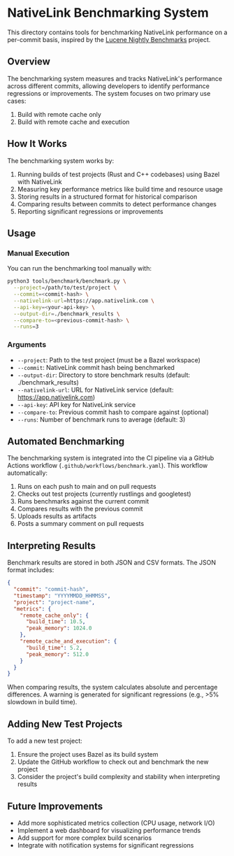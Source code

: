 # NativeLink Benchmarking System

This directory contains tools for benchmarking NativeLink performance on a per-commit basis, inspired by the [Lucene Nightly Benchmarks](https://blog.mikemccandless.com/2011/04/catching-slowdowns-in-lucene.html) project.

## Overview

The benchmarking system measures and tracks NativeLink's performance across different commits, allowing developers to identify performance regressions or improvements. The system focuses on two primary use cases:

1. Build with remote cache only
2. Build with remote cache and execution

## How It Works

The benchmarking system works by:

1. Running builds of test projects (Rust and C++ codebases) using Bazel with NativeLink
2. Measuring key performance metrics like build time and resource usage
3. Storing results in a structured format for historical comparison
4. Comparing results between commits to detect performance changes
5. Reporting significant regressions or improvements

## Usage

### Manual Execution

You can run the benchmarking tool manually with:

```bash
python3 tools/benchmark/benchmark.py \
  --project=/path/to/test/project \
  --commit=<commit-hash> \
  --nativelink-url=https://app.nativelink.com \
  --api-key=<your-api-key> \
  --output-dir=./benchmark_results \
  --compare-to=<previous-commit-hash> \
  --runs=3
```

### Arguments

- `--project`: Path to the test project (must be a Bazel workspace)
- `--commit`: NativeLink commit hash being benchmarked
- `--output-dir`: Directory to store benchmark results (default: ./benchmark_results)
- `--nativelink-url`: URL for NativeLink service (default: https://app.nativelink.com)
- `--api-key`: API key for NativeLink service
- `--compare-to`: Previous commit hash to compare against (optional)
- `--runs`: Number of benchmark runs to average (default: 3)

## Automated Benchmarking

The benchmarking system is integrated into the CI pipeline via a GitHub Actions workflow (`.github/workflows/benchmark.yaml`). This workflow automatically:

1. Runs on each push to main and on pull requests
2. Checks out test projects (currently rustlings and googletest)
3. Runs benchmarks against the current commit
4. Compares results with the previous commit
5. Uploads results as artifacts
6. Posts a summary comment on pull requests

## Interpreting Results

Benchmark results are stored in both JSON and CSV formats. The JSON format includes:

```json
{
  "commit": "commit-hash",
  "timestamp": "YYYYMMDD_HHMMSS",
  "project": "project-name",
  "metrics": {
    "remote_cache_only": {
      "build_time": 10.5,
      "peak_memory": 1024.0
    },
    "remote_cache_and_execution": {
      "build_time": 5.2,
      "peak_memory": 512.0
    }
  }
}
```

When comparing results, the system calculates absolute and percentage differences. A warning is generated for significant regressions (e.g., >5% slowdown in build time).

## Adding New Test Projects

To add a new test project:

1. Ensure the project uses Bazel as its build system
2. Update the GitHub workflow to check out and benchmark the new project
3. Consider the project's build complexity and stability when interpreting results

## Future Improvements

- Add more sophisticated metrics collection (CPU usage, network I/O)
- Implement a web dashboard for visualizing performance trends
- Add support for more complex build scenarios
- Integrate with notification systems for significant regressions